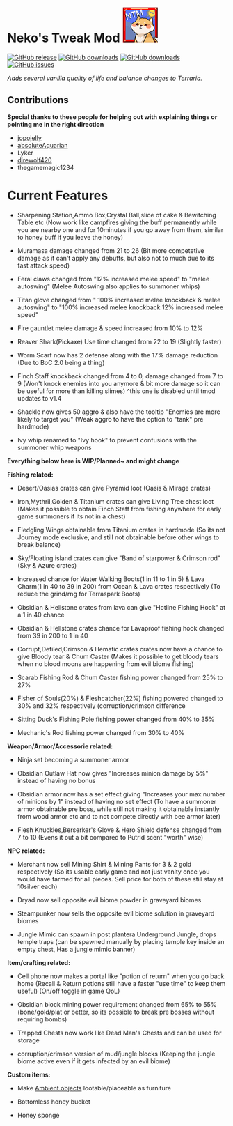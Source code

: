 # **Neko's Tweak Mod** ![img](icon.png)
[![GitHub release](https://img.shields.io/github/release/Nekololizu/NekoTweakMod.svg)](https://github.com/Nekololizu/NekoTweakMod/releases/latest)
[![GitHub downloads](https://img.shields.io/github/downloads/Nekololizu/NekoTweakMod/latest/total.svg)](https://github.com/Nekololizu/NekoTweakMod/releases/latest)
[![GitHub downloads](https://img.shields.io/github/downloads/Nekololizu/NekoTweakMod/total.svg)](https://github.com/Nekololizu/NekoTweakMod/releases)
[![GitHub issues](https://img.shields.io/github/issues/Nekololizu/NekoTweakMod.svg)](https://github.com/Nekololizu/NekoTweakMod/issues)
 
*Adds several vanilla quality of life and balance changes to Terraria.*

## Contributions
**Special thanks to these people for helping out with explaining things or pointing me in the right direction**
- [jopojelly](https://forums.terraria.org/index.php?members/jopojelly.37401/)
- [absoluteAquarian](https://forums.terraria.org/index.php?members/absoluteaquarian.64645/)
- Lyker
- [direwolf420](https://forums.terraria.org/index.php?members/direwolf420.123064/)
- thegamemagic1234

# **Current Features** 

- Sharpening Station,Ammo Box,Crystal Ball,slice of cake & Bewitching Table etc
(Now work like campfires giving the buff permanently while you are nearby one and for 10minutes if you go away from them, similar to honey buff if you leave the honey)

- Muramasa damage changed from 21 to 26
(Bit more competetive damage as it can't apply any debuffs, but also not to much due to its fast attack speed)

- Feral claws changed from "12% increased melee speed" to "melee autoswing"
(Melee Autoswing also applies to summoner whips) 

- Titan glove changed from " 100% increased melee knockback & melee autoswing" to "100% increased melee knockback 12% increased melee speed"

- Fire gauntlet melee damage & speed increased from 10% to 12%

- Reaver Shark(Pickaxe) Use time changed from 22 to 19 (Slightly faster)

- Worm Scarf now has 2 defense along with the 17% damage reduction
(Due to BoC 2.0 being a thing)

- Finch Staff knockback changed from 4 to 0, damage changed from 7 to 9
(Won't knock enemies into you anymore & bit more damage so it can be useful for more than killing slimes)
^this one is disabled until tmod updates to v1.4

- Shackle now gives 50 aggro & also have the tooltip "Enemies are more likely to target you"
(Weak aggro to have the option to "tank" pre hardmode)

- Ivy whip renamed to "Ivy hook" to prevent confusions with the summoner whip weapons







**Everything below here is WIP/Planned~ and might change**

**Fishing related:**

- Desert/Oasias crates can give Pyramid loot
(Oasis & Mirage crates)

- Iron,Mythril,Golden & Titanium crates can give Living Tree chest loot
(Makes it possible to obtain Finch Staff from fishing anywhere for early game summoners if its not in a chest)

- Fledgling Wings obtainable from Titanium crates in hardmode
(So its not Journey mode exclusive, and still not obtainable before other wings to break balance)

- Sky/Floating island crates can give "Band of starpower & Crimson rod"
(Sky & Azure crates)

- Increased chance for Water Walking Boots(1 in 11 to 1 in 5) & Lava Charm(1 in 40 to 39 in 200) from Ocean & Lava crates respectively
(To reduce the grind/rng for Terraspark Boots)

- Obsidian & Hellstone crates from lava can give "Hotline Fishing Hook" at a 1 in 40 chance

- Obsidian & Hellstone crates chance for Lavaproof fishing hook changed from 39 in 200 to 1 in 40 

- Corrupt,Defiled,Crimson & Hematic crates crates now have a chance to give Bloody tear & Chum Caster
(Makes it possible to get bloody tears when no blood moons are happening from evil biome fishing)

- Scarab Fishing Rod & Chum Caster fishing power changed from 25% to 27%

- Fisher of Souls(20%) & Fleshcatcher(22%) fishing powered changed to 30% and 32% respectively
(corruption/crimson difference 

- Sitting Duck's Fishing Pole fishing power changed from 40% to 35%

- Mechanic's Rod fishing power changed from 30% to 40%



**Weapon/Armor/Accessorie related:**

- Ninja set becoming a summoner armor

- Obsidian Outlaw Hat now gives "Increases minion damage by 5%" instead of having no bonus

- Obsidian armor now has a set effect giving "Increases your max number of minions by 1" instead of having no set effect
(To have a summoner armor obtainable pre boss, while still not making it obtainable instantly from wood armor etc and to not compete directly with bee armor later)

- Flesh Knuckles,Berserker's Glove & Hero Shield defense changed from 7 to 10
(Evens it out a bit compared to Putrid scent "worth" wise)


**NPC related:**

- Merchant now sell Mining Shirt & Mining Pants for 3 & 2 gold respectively
(So its usable early game and not just vanity once you would have farmed for all pieces. Sell price for both of these still stay at 10silver each)

- Dryad now sell opposite evil biome powder in graveyard biomes

- Steampunker now sells the opposite evil biome solution in graveyard biomes

- Jungle Mimic can spawn in post plantera Underground Jungle, drops temple traps
(can be spawned manually by placing temple key inside an empty chest, Has a jungle mimic banner)



**Item/crafting related:**

- Cell phone now makes a portal like "potion of return" when you go back home
(Recall & Return potions still have a faster "use time" to keep them useful)
(On/off toggle in game QoL)

- Obsidian block mining power requirement changed from 65% to 55% 
(bone/gold/plat or better, so its possible to break pre bosses without requiring bombs)

- Trapped Chests now work like Dead Man's Chests and can be used for storage

- corruption/crimson version of mud/jungle blocks
(Keeping the jungle biome active even if it gets infected by an evil biome)


**Custom items:**

- Make [Ambient objects](https://terraria.gamepedia.com/Ambient_objects) lootable/placeable as furniture

- Bottomless honey bucket

- Honey sponge